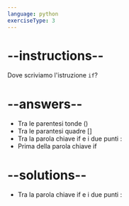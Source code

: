 ```yaml
---
language: python
exerciseType: 3
---
```


# --instructions--

Dove scriviamo l'istruzione `if`?

# --answers--

- Tra le parentesi tonde ()
- Tra le parantesi quadre []
- Tra la parola chiave if e i due punti :
- Prima della parola chiave if

# --solutions--

- Tra la parola chiave if e i due punti :
